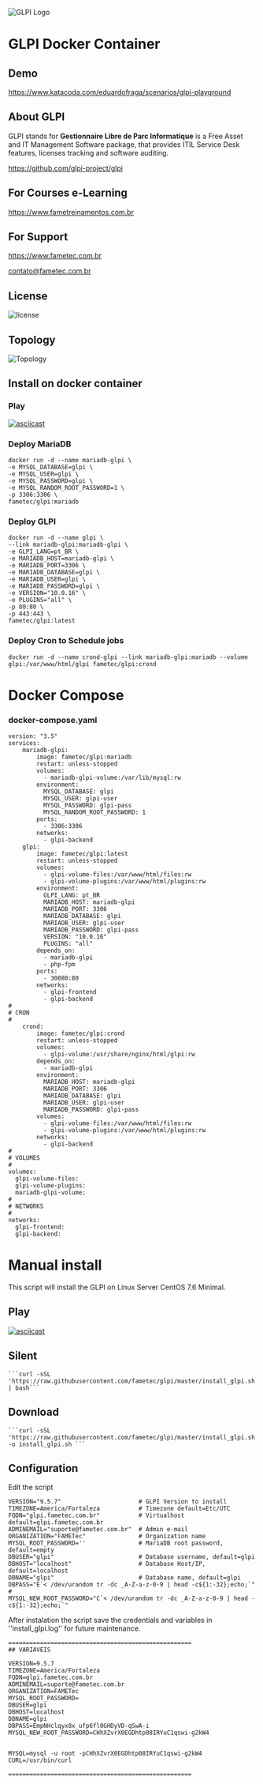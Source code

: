 ![GLPI Logo](https://raw.githubusercontent.com/glpi-project/glpi/master/pics/logos/logo-GLPI-250-black.png)

# GLPI Docker Container

## Demo

https://www.katacoda.com/eduardofraga/scenarios/glpi-playground 


## About GLPI

GLPI stands for **Gestionnaire Libre de Parc Informatique** is a Free Asset and IT Management Software package, that provides ITIL Service Desk features, licenses tracking and software auditing.

https://github.com/glpi-project/glpi


## For Courses e-Learning

https://www.fametreinamentos.com.br


## For Support

https://www.fametec.com.br
    
contato@fametec.com.br


## License

![license](https://img.shields.io/github/license/glpi-project/glpi.svg)


## Topology


![Topology](https://raw.githubusercontent.com/fametec/glpi/master/topologia-docker-compose-glpi.png)


## Install on docker container 

### Play

[![asciicast](https://asciinema.org/a/GUsmlWWh2rKKwV1pqNw3j5ica.svg)](https://asciinema.org/a/GUsmlWWh2rKKwV1pqNw3j5ica)


### Deploy MariaDB


    docker run -d --name mariadb-glpi \
    -e MYSQL_DATABASE=glpi \
    -e MYSQL_USER=glpi \
    -e MYSQL_PASSWORD=glpi \
    -e MYSQL_RANDOM_ROOT_PASSWORD=1 \
    -p 3306:3306 \
    fametec/glpi:mariadb


### Deploy GLPI


    docker run -d --name glpi \
    --link mariadb-glpi:mariadb-glpi \
    -e GLPI_LANG=pt_BR \
    -e MARIADB_HOST=mariadb-glpi \
    -e MARIADB_PORT=3306 \
    -e MARIADB_DATABASE=glpi \
    -e MARIADB_USER=glpi \
    -e MARIADB_PASSWORD=glpi \
    -e VERSION="10.0.16" \
    -e PLUGINS="all" \
    -p 80:80 \
    -p 443:443 \
    fametec/glpi:latest


### Deploy Cron to Schedule jobs


    docker run -d --name crond-glpi --link mariadb-glpi:mariadb --volume glpi:/var/www/html/glpi fametec/glpi:crond


# Docker Compose

### docker-compose.yaml



    version: "3.5"
    services:
        mariadb-glpi: 
            image: fametec/glpi:mariadb
            restart: unless-stopped
            volumes: 
              - mariadb-glpi-volume:/var/lib/mysql:rw
            environment: 
              MYSQL_DATABASE: glpi
              MYSQL_USER: glpi-user 
              MYSQL_PASSWORD: glpi-pass 
              MYSQL_RANDOM_ROOT_PASSWORD: 1 
            ports: 
              - 3306:3306
            networks: 
              - glpi-backend
        glpi: 
            image: fametec/glpi:latest
            restart: unless-stopped
            volumes: 
              - glpi-volume-files:/var/www/html/files:rw
              - glpi-volume-plugins:/var/www/html/plugins:rw
            environment: 
              GLPI_LANG: pt_BR
              MARIADB_HOST: mariadb-glpi
              MARIADB_PORT: 3306
              MARIADB_DATABASE: glpi
              MARIADB_USER: glpi-user
              MARIADB_PASSWORD: glpi-pass
              VERSION: "10.0.16"
              PLUGINS: "all"
            depends_on: 
              - mariadb-glpi
              - php-fpm
            ports: 
              - 30080:80
            networks: 
              - glpi-frontend
              - glpi-backend
    #
    # CRON
    #
        crond: 
            image: fametec/glpi:crond
            restart: unless-stopped
            volumes:
              - glpi-volume:/usr/share/nginx/html/glpi:rw
            depends_on:
              - mariadb-glpi
            environment: 
              MARIADB_HOST: mariadb-glpi
              MARIADB_PORT: 3306
              MARIADB_DATABASE: glpi
              MARIADB_USER: glpi-user
              MARIADB_PASSWORD: glpi-pass
            volumes: 
              - glpi-volume-files:/var/www/html/files:rw
              - glpi-volume-plugins:/var/www/html/plugins:rw
            networks: 
              - glpi-backend
    #
    # VOLUMES
    #
    volumes: 
      glpi-volume-files:
      glpi-volume-plugins:
      mariadb-glpi-volume: 
    #
    # NETWORKS
    #
    networks: 
      glpi-frontend: 
      glpi-backend:



# Manual install

This script will install the GLPI on Linux Server CentOS 7.6  Minimal.  

## Play

[![asciicast](https://asciinema.org/a/Rb61UJXZh7mbMQuIoVoiURKQg.svg)](https://asciinema.org/a/Rb61UJXZh7mbMQuIoVoiURKQg)


## Silent

    ```curl -sSL 'https://raw.githubusercontent.com/fametec/glpi/master/install_glpi.sh' | bash```


## Download 


    ```curl -sSL 'https://raw.githubusercontent.com/fametec/glpi/master/install_glpi.sh' -o install_glpi.sh ```


## Configuration

Edit the script


    VERSION="9.5.7"                      # GLPI Version to install
    TIMEZONE=America/Fortaleza           # Timezone default=Etc/UTC
    FQDN="glpi.fametec.com.br"           # Virtualhost default=glpi.fametec.com.br
    ADMINEMAIL="suporte@fametec.com.br"  # Admin e-mail 
    ORGANIZATION="FAMETec"               # Organization name
    MYSQL_ROOT_PASSWORD=''               # MariaDB root password, default=empty
    DBUSER="glpi"                        # Database username, default=glpi
    DBHOST="localhost"                   # Database Host/IP, default=localhost
    DBNAME="glpi"                        # Database name, default=glpi
    DBPASS="E`< /dev/urandom tr -dc _A-Z-a-z-0-9 | head -c${1:-32};echo;`" # 
    MYSQL_NEW_ROOT_PASSWORD="C`< /dev/urandom tr -dc _A-Z-a-z-0-9 | head -c${1:-32};echo;`" 
    
    



After instalation the script save the credentials and variables in ''install_glpi.log'' for future maintenance. 


    ====================================================
    ## VARIAVEIS
    
    VERSION=9.5.7
    TIMEZONE=America/Fortaleza
    FQDN=glpi.fametec.com.br
    ADMINEMAIL=suporte@fametec.com.br
    ORGANIZATION=FAMETec
    MYSQL_ROOT_PASSWORD=
    DBUSER=glpi
    DBHOST=localhost
    DBNAME=glpi
    DBPASS=EmpNHclqyx8x_ufp6fl0GHDyVD-qSwA-i
    MYSQL_NEW_ROOT_PASSWORD=CHhXZvrX0EGDhtp08IRYuC1qswi-g2kW4
    
    
    MYSQL=mysql -u root -pCHhXZvrX0EGDhtp08IRYuC1qswi-g2kW4
    CURL=/usr/bin/curl
    
    ====================================================
    


